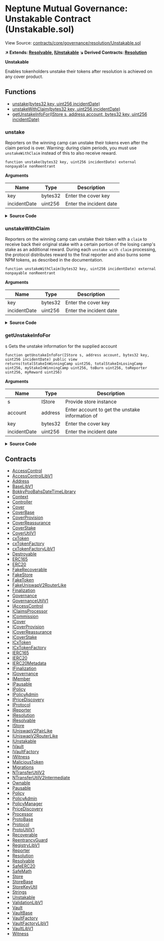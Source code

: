 # Neptune Mutual Governance: Unstakable Contract (Unstakable.sol)

View Source: [contracts/core/governance/resolution/Unstakable.sol](../contracts/core/governance/resolution/Unstakable.sol)

**↗ Extends: [Resolvable](Resolvable.md), [IUnstakable](IUnstakable.md)**
**↘ Derived Contracts: [Resolution](Resolution.md)**

**Unstakable**

Enables tokenholders unstake their tokens after
 resolution is achieved on any cover product.

## Functions

- [unstake(bytes32 key, uint256 incidentDate)](#unstake)
- [unstakeWithClaim(bytes32 key, uint256 incidentDate)](#unstakewithclaim)
- [getUnstakeInfoFor(IStore s, address account, bytes32 key, uint256 incidentDate)](#getunstakeinfofor)

### unstake

Reporters on the winning camp can unstake their tokens even after the claim period is over.
 Warning: during claim periods, you must use `unstakeWithClaim` instead of this to also receive reward.

```solidity
function unstake(bytes32 key, uint256 incidentDate) external nonpayable nonReentrant 
```

**Arguments**

| Name        | Type           | Description  |
| ------------- |------------- | -----|
| key | bytes32 | Enter the cover key | 
| incidentDate | uint256 | Enter the incident date | 

<details>
	<summary><strong>Source Code</strong></summary>

```javascript
function unstake(bytes32 key, uint256 incidentDate) external override nonReentrant {
    // @suppress-acl Marking this as publicly accessible
    s.mustNotBePaused();
    s.mustNotHaveUnstaken(msg.sender, key, incidentDate);

    (, , uint256 myStakeInWinningCamp) = s.getResolutionInfoFor(msg.sender, key, incidentDate);

    // Set the unstake details
    s.updateUnstakeDetails(msg.sender, key, incidentDate, myStakeInWinningCamp, 0, 0, 0);

    s.npmToken().ensureTransfer(msg.sender, myStakeInWinningCamp);
    emit Unstaken(msg.sender, myStakeInWinningCamp, 0);
  }
```
</details>

### unstakeWithClaim

Reporters on the winning camp can unstake their token with a `claim` to receive
 back their original stake with a certain portion of the losing camp's stake
 as an additional reward.
 During each `unstake with claim` processing, the protocol distributes reward to
 the final reporter and also burns some NPM tokens, as described in the documentation.

```solidity
function unstakeWithClaim(bytes32 key, uint256 incidentDate) external nonpayable nonReentrant 
```

**Arguments**

| Name        | Type           | Description  |
| ------------- |------------- | -----|
| key | bytes32 | Enter the cover key | 
| incidentDate | uint256 | Enter the incident date | 

<details>
	<summary><strong>Source Code</strong></summary>

```javascript
function unstakeWithClaim(bytes32 key, uint256 incidentDate) external nonReentrant {
    // @suppress-acl Marking this as publicly accessible
    // @suppress-pausable Already checked inside `validUnstakeWithClaim`
    s.validUnstakeWithClaim(key, incidentDate);

    address finalReporter = s.getReporter(key, incidentDate);
    address burner = s.getBurnAddress();

    (, , uint256 myStakeInWinningCamp, uint256 toBurn, uint256 toReporter, uint256 myReward) = getUnstakeInfoFor(s, msg.sender, key, incidentDate);

    // Set the unstake details
    s.updateUnstakeDetails(msg.sender, key, incidentDate, myStakeInWinningCamp, myReward, toBurn, toReporter);

    uint256 myStakeWithReward = myReward + myStakeInWinningCamp;

    s.npmToken().ensureTransfer(msg.sender, myStakeWithReward);
    s.npmToken().ensureTransfer(finalReporter, toReporter);
    s.npmToken().ensureTransfer(burner, toBurn);

    emit Unstaken(msg.sender, myStakeInWinningCamp, myReward);
    emit ReporterRewardDistributed(msg.sender, finalReporter, myReward, toReporter);
    emit GovernanceBurned(msg.sender, burner, myReward, toBurn);
  }
```
</details>

### getUnstakeInfoFor

s Gets the unstake information for the supplied account

```solidity
function getUnstakeInfoFor(IStore s, address account, bytes32 key, uint256 incidentDate) public view
returns(totalStakeInWinningCamp uint256, totalStakeInLosingCamp uint256, myStakeInWinningCamp uint256, toBurn uint256, toReporter uint256, myReward uint256)
```

**Arguments**

| Name        | Type           | Description  |
| ------------- |------------- | -----|
| s | IStore | Provide store instance | 
| account | address | Enter account to get the unstake information of | 
| key | bytes32 | Enter the cover key | 
| incidentDate | uint256 | Enter the incident date | 

<details>
	<summary><strong>Source Code</strong></summary>

```javascript
function getUnstakeInfoFor(
    IStore s,
    address account,
    bytes32 key,
    uint256 incidentDate
  )
    public
    view
    override
    returns (
      uint256 totalStakeInWinningCamp,
      uint256 totalStakeInLosingCamp,
      uint256 myStakeInWinningCamp,
      uint256 toBurn,
      uint256 toReporter,
      uint256 myReward
    )
  {
    return s.getUnstakeInfoFor(account, key, incidentDate);
  }
```
</details>

## Contracts

* [AccessControl](AccessControl.md)
* [AccessControlLibV1](AccessControlLibV1.md)
* [Address](Address.md)
* [BaseLibV1](BaseLibV1.md)
* [BokkyPooBahsDateTimeLibrary](BokkyPooBahsDateTimeLibrary.md)
* [Context](Context.md)
* [Controller](Controller.md)
* [Cover](Cover.md)
* [CoverBase](CoverBase.md)
* [CoverProvision](CoverProvision.md)
* [CoverReassurance](CoverReassurance.md)
* [CoverStake](CoverStake.md)
* [CoverUtilV1](CoverUtilV1.md)
* [cxToken](cxToken.md)
* [cxTokenFactory](cxTokenFactory.md)
* [cxTokenFactoryLibV1](cxTokenFactoryLibV1.md)
* [Destroyable](Destroyable.md)
* [ERC165](ERC165.md)
* [ERC20](ERC20.md)
* [FakeRecoverable](FakeRecoverable.md)
* [FakeStore](FakeStore.md)
* [FakeToken](FakeToken.md)
* [FakeUniswapV2RouterLike](FakeUniswapV2RouterLike.md)
* [Finalization](Finalization.md)
* [Governance](Governance.md)
* [GovernanceUtilV1](GovernanceUtilV1.md)
* [IAccessControl](IAccessControl.md)
* [IClaimsProcessor](IClaimsProcessor.md)
* [ICommission](ICommission.md)
* [ICover](ICover.md)
* [ICoverProvision](ICoverProvision.md)
* [ICoverReassurance](ICoverReassurance.md)
* [ICoverStake](ICoverStake.md)
* [ICxToken](ICxToken.md)
* [ICxTokenFactory](ICxTokenFactory.md)
* [IERC165](IERC165.md)
* [IERC20](IERC20.md)
* [IERC20Metadata](IERC20Metadata.md)
* [IFinalization](IFinalization.md)
* [IGovernance](IGovernance.md)
* [IMember](IMember.md)
* [IPausable](IPausable.md)
* [IPolicy](IPolicy.md)
* [IPolicyAdmin](IPolicyAdmin.md)
* [IPriceDiscovery](IPriceDiscovery.md)
* [IProtocol](IProtocol.md)
* [IReporter](IReporter.md)
* [IResolution](IResolution.md)
* [IResolvable](IResolvable.md)
* [IStore](IStore.md)
* [IUniswapV2PairLike](IUniswapV2PairLike.md)
* [IUniswapV2RouterLike](IUniswapV2RouterLike.md)
* [IUnstakable](IUnstakable.md)
* [IVault](IVault.md)
* [IVaultFactory](IVaultFactory.md)
* [IWitness](IWitness.md)
* [MaliciousToken](MaliciousToken.md)
* [Migrations](Migrations.md)
* [NTransferUtilV2](NTransferUtilV2.md)
* [NTransferUtilV2Intermediate](NTransferUtilV2Intermediate.md)
* [Ownable](Ownable.md)
* [Pausable](Pausable.md)
* [Policy](Policy.md)
* [PolicyAdmin](PolicyAdmin.md)
* [PolicyManager](PolicyManager.md)
* [PriceDiscovery](PriceDiscovery.md)
* [Processor](Processor.md)
* [ProtoBase](ProtoBase.md)
* [Protocol](Protocol.md)
* [ProtoUtilV1](ProtoUtilV1.md)
* [Recoverable](Recoverable.md)
* [ReentrancyGuard](ReentrancyGuard.md)
* [RegistryLibV1](RegistryLibV1.md)
* [Reporter](Reporter.md)
* [Resolution](Resolution.md)
* [Resolvable](Resolvable.md)
* [SafeERC20](SafeERC20.md)
* [SafeMath](SafeMath.md)
* [Store](Store.md)
* [StoreBase](StoreBase.md)
* [StoreKeyUtil](StoreKeyUtil.md)
* [Strings](Strings.md)
* [Unstakable](Unstakable.md)
* [ValidationLibV1](ValidationLibV1.md)
* [Vault](Vault.md)
* [VaultBase](VaultBase.md)
* [VaultFactory](VaultFactory.md)
* [VaultFactoryLibV1](VaultFactoryLibV1.md)
* [VaultLibV1](VaultLibV1.md)
* [Witness](Witness.md)
